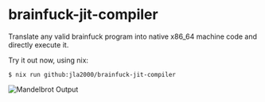 # brainfuck-jit-compiler

Translate any valid brainfuck program into native x86_64 machine code and directly execute it.

Try it out now, using nix:

```
$ nix run github:jla2000/brainfuck-jit-compiler
```

![Mandelbrot Output](./screenshots/example.png)
